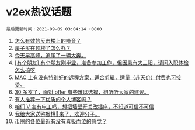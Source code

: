 # v2ex热议话题

`最后更新时间：2021-09-09 03:04:14 +0800`

1. [怎么有效的反击楼上的噪音？](https://www.v2ex.com/t/800542)
1. [房子买在顶楼了怎么办？](https://www.v2ex.com/t/800611)
1. [今天早高峰，追尾了一辆大奔。](https://www.v2ex.com/t/800603)
1. [[有个朋友] 有个朋友刚毕业，准备参加工作，但因患有大三阳，请问入职体检怎么搞呀](https://www.v2ex.com/t/800553)
1. [MAC 上有没有特别好的远程方案，适合剪辑，适量（非天价）付费也可接受。](https://www.v2ex.com/t/800523)
1. [30 多岁了，面对 offer 有些难以选择，想听听大家的建议。](https://www.v2ex.com/t/800593)
1. [有人推荐一下优质的个人博客吗？](https://www.v2ex.com/t/800547)
1. [咱们 V 友有电工吗，想把墙壁开关改插座，不知道可信不可信](https://www.v2ex.com/t/800556)
1. [我给大家送猕猴桃🥝来了，欢迎分子。](https://www.v2ex.com/t/800684)
1. [币圈的各位最近有没有喜极而泣的感觉？](https://www.v2ex.com/t/800572)


